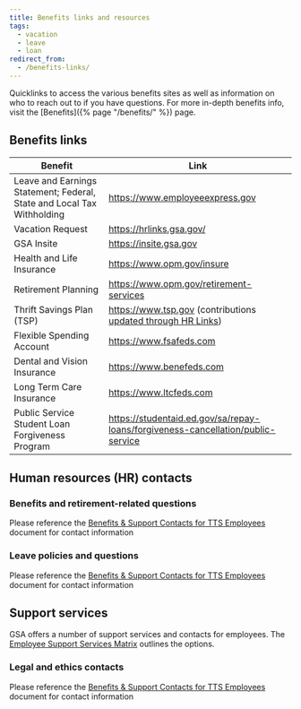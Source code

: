 ```yaml
---
title: Benefits links and resources
tags:
  - vacation
  - leave
  - loan
redirect_from:
  - /benefits-links/
---
```


Quicklinks to access the various benefits sites as well as information on who to
reach out to if you have questions. For more in-depth benefits info, visit the
[Benefits]({% page "/benefits/" %}) page.

## Benefits links

| Benefit                                                                | Link                                                                                                                                                     |
| ---------------------------------------------------------------------- | -------------------------------------------------------------------------------------------------------------------------------------------------------- |
| Leave and Earnings Statement; Federal, State and Local Tax Withholding | <https://www.employeeexpress.gov>                                                                                                                        |
| Vacation Request                                                       | <https://hrlinks.gsa.gov/>                                                                                                                |
| GSA Insite                                                             | <https://insite.gsa.gov>                                                                                                                                 |
| Health and Life Insurance                                              | <https://www.opm.gov/insure>                                                                                                                             |
| Retirement Planning                                                    | <https://www.opm.gov/retirement-services>                                                                                                                |
| Thrift Savings Plan (TSP)                                              | <https://www.tsp.gov> (contributions [updated through HR Links](https://drive.google.com/file/d/1BOSDKYnCFWKRiVfyaGs6W-JDLuxlZ7iL/view?usp=sharing)) |
| Flexible Spending Account                                              | <https://www.fsafeds.com>                                                                                                                                |
| Dental and Vision Insurance                                            | <https://www.benefeds.com>                                                                                                                               |
| Long Term Care Insurance                                               | <https://www.ltcfeds.com>                                                                                                                                |
| Public Service Student Loan Forgiveness Program                        | <https://studentaid.ed.gov/sa/repay-loans/forgiveness-cancellation/public-service>                                                                       |

## Human resources (HR) contacts

### Benefits and retirement-related questions

Please reference the
[Benefits & Support Contacts for TTS Employees](https://docs.google.com/document/d/15glvq9UakKUN8XTRTa6gRkhBHm2whhQyAGmf8ibTtBs/edit)
document for contact information

### Leave policies and questions

Please reference the
[Benefits & Support Contacts for TTS Employees](https://docs.google.com/document/d/15glvq9UakKUN8XTRTa6gRkhBHm2whhQyAGmf8ibTtBs/edit)
document for contact information

## Support services

GSA offers a number of support services and contacts for employees. The
[Employee Support Services Matrix](https://docs.google.com/document/d/1WUCgB5Ukez-BFEHlsWZ5bTMrqySIvOAxIRGitarQZ10/edit)
outlines the options.

### Legal and ethics contacts

Please reference the
[Benefits & Support Contacts for TTS Employees](https://docs.google.com/document/d/15glvq9UakKUN8XTRTa6gRkhBHm2whhQyAGmf8ibTtBs/edit)
document for contact information
